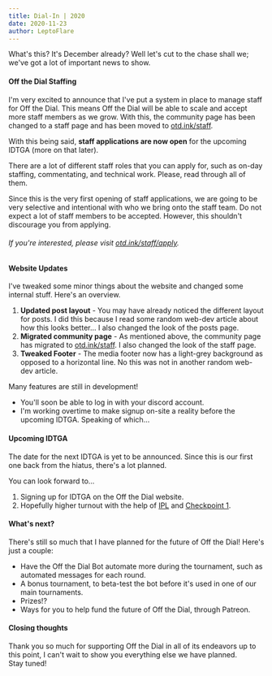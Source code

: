 ```yaml
---
title: Dial-In | 2020
date: 2020-11-23
author: LeptoFlare
---
```


What's this? It's December already? Well let's cut to the chase shall we; we've got a lot of important news to show.

#### Off the Dial Staffing
I'm very excited to announce that I've put a system in place to manage staff for Off the Dial. This means Off the Dial will be able to scale and accept more staff members as we grow. With this, the community page has been changed to a staff page and has been moved to [otd.ink/staff](/staff).

With this being said, **staff applications are now open** for the upcoming IDTGA (more on that later).

There are a lot of different staff roles that you can apply for, such as on-day staffing, commentating, and technical work. Please, read through all of them.

Since this is the very first opening of staff applications, we are going to be very selective and intentional with who we bring onto the staff team. Do not expect a lot of staff members to be accepted. However, this shouldn't discourage you from applying.

###### If you're interested, please visit [otd.ink/staff/apply](/staff/apply).

#### Website Updates
I've tweaked some minor things about the website and changed some internal stuff. Here's an overview.

1. **Updated post layout** - You may have already noticed the different layout for posts. I did this because I read some random web-dev article about how this looks better... I also changed the look of the posts page.
2. **Migrated community page** - As mentioned above, the community page has migrated to [otd.ink/staff](/staff). I also changed the look of the staff page.
3. **Tweaked Footer** - The media footer now has a light-grey background as opposed to a horizontal line. No this was not in another random web-dev article.

Many features are still in development!
- You'll soon be able to log in with your discord account.
- I'm working overtime to make signup on-site a reality before the upcoming IDTGA. Speaking of which... 

#### Upcoming IDTGA
The date for the next IDTGA is yet to be announced. Since this is our first one back from the hiatus, there's a lot planned.

You can look forward to...
1. Signing up for IDTGA on the Off the Dial website.
2. Hopefully higher turnout with the help of [IPL](https://iplabs.ink) and [Checkpoint 1](https://discord.gg/c7CpftUuYK).

#### What's next?
There's still so much that I have planned for the future of Off the Dial! Here's just a couple:

- Have the Off the Dial Bot automate more during the tournament, such as automated messages for each round.
- A bonus tournament, to beta-test the bot before it's used in one of our main tournaments.
- Prizes!?
- Ways for you to help fund the future of Off the Dial, through Patreon.

#### Closing thoughts

Thank you so much for supporting Off the Dial in all of its endeavors up to this point, I can't wait to show you everything else we have planned.  
Stay tuned!
